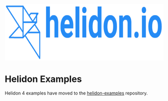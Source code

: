 <p align="center">
    <img src="../etc/images/Primary_logo_blue.png" height="180">
</p>

# Helidon Examples

Helidon 4 examples have moved to the [helidon-examples](https://github.com/helidon-io/helidon-examples/tree/helidon-4.x) repository.

